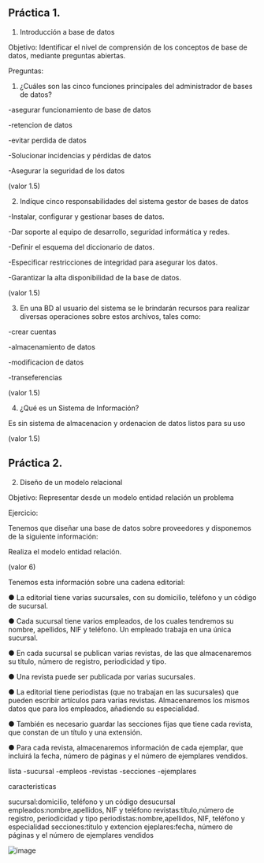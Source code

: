 ## Práctica 1.

1. Introducción a base de datos

Objetivo: Identificar el nivel de comprensión de los conceptos de base de datos,
mediante preguntas abiertas.
 
Preguntas:

1. ¿Cuáles son las cinco funciones principales del administrador de bases de datos?



-asegurar funcionamiento de base de datos

-retencion de datos

-evitar perdida de datos

-Solucionar incidencias y pérdidas de datos

-Asegurar la seguridad de los datos

(valor 1.5)

2. Indíque cinco responsabilidades del sistema gestor de bases de datos 


-Instalar, configurar y gestionar bases de datos.

-Dar soporte al equipo de desarrollo, seguridad informática y redes.

-Definir el esquema del diccionario de datos.

-Especificar restricciones de integridad para asegurar los datos.

-Garantizar la alta disponibilidad de la base de datos.

(valor 1.5)

3. En una BD al usuario del sistema se le brindarán recursos para realizar diversas
operaciones sobre estos archivos, tales como:

-crear cuentas 

-almacenamiento de datos

-modificacion de datos

-transeferencias



(valor 1.5)

4. ¿Qué es un Sistema de Información?

Es sin sistema de almacenacion y ordenacion de datos listos para su uso 
  
  (valor 1.5)

## Práctica 2.

2. Diseño de un modelo relacional

Objetivo: Representar desde un modelo entidad relación un problema


Ejercicio:

Tenemos que diseñar una base de datos sobre proveedores y disponemos de la siguiente
información:

Realiza el modelo entidad relación. 

(valor 6)

Tenemos esta información sobre una cadena editorial:

● La editorial tiene varias sucursales, con su domicilio, teléfono y un código de
sucursal.

● Cada sucursal tiene varios empleados, de los cuales tendremos su nombre,
apellidos, NIF y teléfono. Un empleado trabaja en una única sucursal.

● En cada sucursal se publican varias revistas, de las que almacenaremos su título,
número de registro, periodicidad y tipo.

● Una revista puede ser publicada por varias sucursales.

● La editorial tiene periodistas (que no trabajan en las sucursales) que pueden
escribir artículos para varias revistas. Almacenaremos los mismos datos que para
los empleados, añadiendo su especialidad.

● También es necesario guardar las secciones fijas que tiene cada revista, que
constan de un título y una extensión.

● Para cada revista, almacenaremos información de cada ejemplar, que incluirá la
fecha, número de páginas y el número de ejemplares vendidos.



lista
-sucursal
-empleos
-revistas
-secciones
-ejemplares

caracteristicas

sucursal:domicilio, teléfono y un código desucursal
empleados:nombre,apellidos, NIF y teléfono
revistas:título,número de registro, periodicidad y tipo
periodistas:nombre,apellidos, NIF, teléfono y especialidad
secciones:titulo y extencion
ejeplares:fecha, número de páginas y el número de ejemplares vendidos


![image](https://user-images.githubusercontent.com/87988894/169089389-465c5411-42f0-48ac-9681-c3922a11efe4.png)

